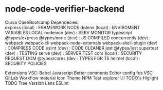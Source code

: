 # node-code-verifier-backend
Curso OpenBootcamp
Dependecies:            
express (local)                                                         : FRAMEWORK NODE
dotenv (local)                                                          : ENVIROMENT VARIABLES LOCAL
nodemon (dev)                                                           : SERV MONITOR
typescript @types/express @types/node (dev)                             : JS COMPILED
concurrently (dev)                                                      :
webpack webpack-cli webpack-node-externals webpack-shell-plugin (dev)   : COMPRESS CODE
eslint (dev)                                                            : CODE CLEANER
jest @types/jest supertest (dev)                                        : TESTING
serve (dev)                                                             : SERVER TEST
cors (local)                                                            : SECURITY REQUEST DOM
@types/cores (dev                                                       : TYPES FOR TS
helmet (local)                                                          : SECURITY POLICIES


Extensions VSC:
Babel Javascript
Better comments
Editor config fos VSC
GitLab Workflow
material Icon Theme
NPM
Test explorer UI
TODO's Higlight
TODO Tree
Version Lens
ESLint

